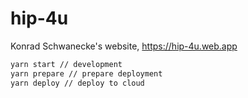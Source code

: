 # hip-4u

Konrad Schwanecke's website, https://hip-4u.web.app

```bash
yarn start // development
yarn prepare // prepare deployment
yarn deploy // deploy to cloud
```